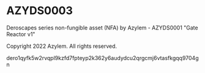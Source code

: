 # AZYDS0003
Deroscapes series non-fungible asset (NFA) by Azylem - AZYDS0001 "Gate Reactor v1"

Copyright 2022 Azylem. All rights reserved.

dero1qyfk5w2rvqpl9kzfd7fpteyp2k362y6audydcu2qrgcmj6vtasfkgqq9704gn

